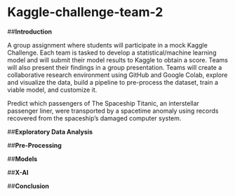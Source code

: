 # Kaggle-challenge-team-2

##**Introduction**

A group assignment where students will participate in a mock Kaggle Challenge. Each team is tasked to develop a statistical/machine learning model and will submit their model results to Kaggle to obtain a score. Teams will also present their findings in a group presentation. Teams will create a collaborative research environment using GitHub and Google Colab, explore and visualize the data, build a pipeline to pre-process the dataset, train a viable model, and customize it.

Predict which passengers of The Spaceship Titanic, an interstellar passenger liner, were transported by a spacetime anomaly using records recovered from the spaceship’s damaged computer system.

##**Exploratory Data Analysis**

##**Pre-Processing**

##**Models**

##**X-AI**

##**Conclusion**
